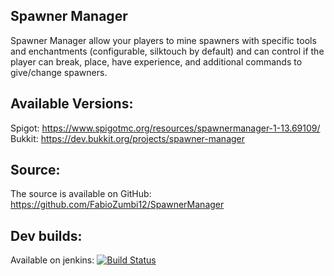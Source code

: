 ## Spawner Manager

Spawner Manager allow your players to mine spawners with specific tools and enchantments (configurable, silktouch by default) and can control if the player can break, place, have experience, and additional commands to give/change spawners.

## Available Versions:
Spigot: https://www.spigotmc.org/resources/spawnermanager-1-13.69109/  
Bukkit: https://dev.bukkit.org/projects/spawner-manager

## Source:
The source is available on GitHub: https://github.com/FabioZumbi12/SpawnerManager

## Dev builds: 
Available on jenkins: [![Build Status](http://host.areaz12server.net.br:8080/buildStatus/icon?job=SpawnerManager)](http://host.areaz12server.net.br:8080/job/SpawnerManager/)
